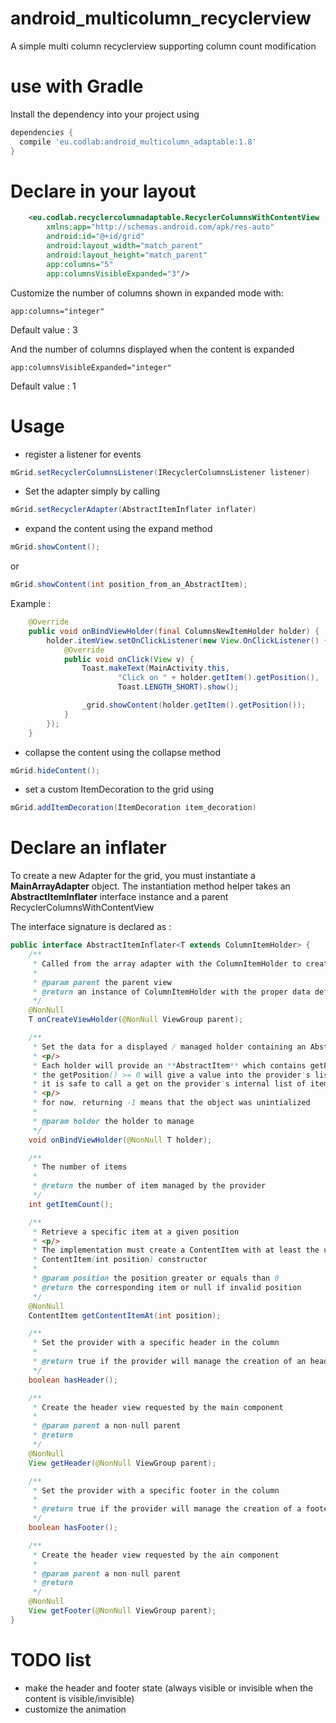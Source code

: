 # android_multicolumn_recyclerview
A simple multi column recyclerview supporting column count modification


# use with Gradle

Install the dependency into your project using
```gradle
dependencies {
  compile 'eu.codlab:android_multicolumn_adaptable:1.8'
}
```

# Declare in your layout

```xml
    <eu.codlab.recyclercolumnadaptable.RecyclerColumnsWithContentView
        xmlns:app="http://schemas.android.com/apk/res-auto"
        android:id="@+id/grid"
        android:layout_width="match_parent"
        android:layout_height="match_parent"
        app:columns="5"
        app:columnsVisibleExpanded="3"/>
```

Customize the number of columns shown in expanded mode with:
```
app:columns="integer"
```
Default value : 3

And the number of columns displayed when the content is expanded

```
app:columnsVisibleExpanded="integer"
```
Default value : 1

# Usage

- register a listener for events
```java
mGrid.setRecyclerColumnsListener(IRecyclerColumnsListener listener)
```

- Set the adapter simply by calling
```java
mGrid.setRecyclerAdapter(AbstractItemInflater inflater)
```

- expand the content using the expand method
```java
mGrid.showContent();
```

or

```java
mGrid.showContent(int position_from_an_AbstractItem);
```

Example :

```java
    @Override
    public void onBindViewHolder(final ColumnsNewItemHolder holder) {
        holder.itemView.setOnClickListener(new View.OnClickListener() {
            @Override
            public void onClick(View v) {
                Toast.makeText(MainActivity.this,
                        "Click on " + holder.getItem().getPosition(),
                        Toast.LENGTH_SHORT).show();

                _grid.showContent(holder.getItem().getPosition());
            }
        });
    }
```
- collapse the content using the collapse method
```java
mGrid.hideContent();
```

- set a custom ItemDecoration to the grid using
```java
mGrid.addItemDecoration(ItemDecoration item_decoration)
```

# Declare an inflater

To create a new Adapter for the grid, you must instantiate a **MainArrayAdapter** object.
The instantiation method helper takes an **AbstractItemInflater** interface instance and a parent RecyclerColumnsWithContentView

The interface signature is declared as :
```java
public interface AbstractItemInflater<T extends ColumnItemHolder> {
    /**
     * Called from the array adapter with the ColumnItemHolder to create
     *
     * @param parent the parent view
     * @return an instance of ColumnItemHolder with the proper data default data binded
     */
    @NonNull
    T onCreateViewHolder(@NonNull ViewGroup parent);

    /**
     * Set the data for a displayed / managed holder containing an AbstractItem
     * <p/>
     * Each holder will provide an **AbstractItem** which contains getPosition()
     * the getPosition() >= 0 will give a value into the provider's list of real items
     * it is safe to call a get on the provider's internal list of items from this value
     * <p/>
     * for now, returning -1 means that the object was unintialized
     *
     * @param holder the holder to manage
     */
    void onBindViewHolder(@NonNull T holder);

    /**
     * The number of items
     *
     * @return the number of item managed by the provider
     */
    int getItemCount();

    /**
     * Retrieve a specific item at a given position
     * <p/>
     * The implementation must create a ContentItem with at least the usage of ths
     * ContentItem(int position) constructor
     *
     * @param position the position greater or equals than 0
     * @return the corresponding item or null if invalid position
     */
    @NonNull
    ContentItem getContentItemAt(int position);

    /**
     * Set the provider with a specific header in the column
     *
     * @return true if the provider will manage the creation of an header view
     */
    boolean hasHeader();

    /**
     * Create the header view requested by the main component
     *
     * @param parent a non-null parent
     * @return
     */
    @NonNull
    View getHeader(@NonNull ViewGroup parent);

    /**
     * Set the provider with a specific footer in the column
     *
     * @return true if the provider will manage the creation of a footer view
     */
    boolean hasFooter();

    /**
     * Create the header view requested by the ain component
     *
     * @param parent a non-null parent
     * @return
     */
    @NonNull
    View getFooter(@NonNull ViewGroup parent);
}
```

# TODO list

- make the header and footer state (always visible or invisible when the content is visible/invisible)
- customize the animation
